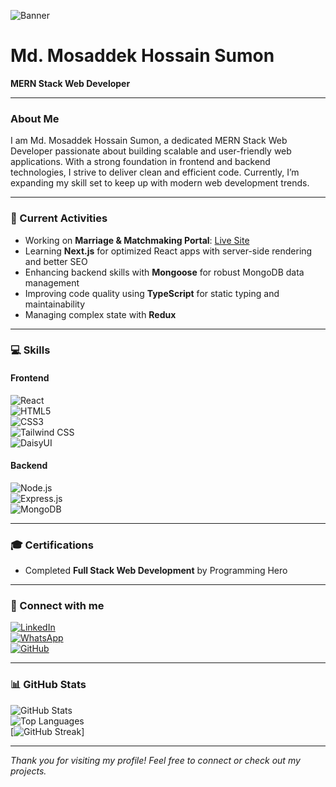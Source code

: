 <!-- Banner Image -->
![Banner](https://i.ibb.co/xS3PtgJc/Google-ads-1.png)

# Md. Mosaddek Hossain Sumon  
**MERN Stack Web Developer**

---

### About Me  
I am Md. Mosaddek Hossain Sumon, a dedicated MERN Stack Web Developer passionate about building scalable and user-friendly web applications. With a strong foundation in frontend and backend technologies, I strive to deliver clean and efficient code. Currently, I’m expanding my skill set to keep up with modern web development trends.

---

### 🚀 Current Activities  
- Working on **Marriage & Matchmaking Portal**: [Live Site](https://assignment-12-cb010.web.app/)  
- Learning **Next.js** for optimized React apps with server-side rendering and better SEO  
- Enhancing backend skills with **Mongoose** for robust MongoDB data management  
- Improving code quality using **TypeScript** for static typing and maintainability  
- Managing complex state with **Redux**

---

### 💻 Skills  

#### Frontend  
![React](https://img.shields.io/badge/-React-20232A?style=flat&logo=react&logoColor=61DAFB)  
![HTML5](https://img.shields.io/badge/-HTML5-E34F26?style=flat&logo=html5&logoColor=white)  
![CSS3](https://img.shields.io/badge/-CSS3-1572B6?style=flat&logo=css3)  
![Tailwind CSS](https://img.shields.io/badge/-Tailwind_CSS-06B6D4?style=flat&logo=tailwind-css&logoColor=white)  
![DaisyUI](https://img.shields.io/badge/-DaisyUI-FC5C7D?style=flat&logo=daisyui&logoColor=white)  

#### Backend  
![Node.js](https://img.shields.io/badge/-Node.js-339933?style=flat&logo=node.js&logoColor=white)  
![Express.js](https://img.shields.io/badge/-Express.js-000000?style=flat&logo=express&logoColor=white)  
![MongoDB](https://img.shields.io/badge/-MongoDB-47A248?style=flat&logo=mongodb&logoColor=white)  

---

### 🎓 Certifications  
- Completed **Full Stack Web Development** by Programming Hero

---

### 🔗 Connect with me  
[![LinkedIn](https://img.shields.io/badge/-LinkedIn-0A66C2?style=flat&logo=linkedin&logoColor=white)](https://www.linkedin.com/in/md-mosaddek-hossain-sumon-144314148/)  
[![WhatsApp](https://img.shields.io/badge/-WhatsApp-25D366?style=flat&logo=whatsapp&logoColor=white)](https://wa.me/8801744508060)  
[![GitHub](https://img.shields.io/badge/-GitHub-181717?style=flat&logo=github&logoColor=white)](https://github.com/mhsumon0174)  

---

### 📊 GitHub Stats  
![GitHub Stats](https://github-readme-stats.vercel.app/api?username=mhsumon0174&show_icons=true&theme=radical)  
![Top Languages](https://github-readme-stats.vercel.app/api/top-langs/?username=mhsumon0174&layout=compact&theme=radical)  
[![GitHub Streak](https://streak-stats.demolab.com/?user=mhsumon0174)]

---

*Thank you for visiting my profile! Feel free to connect or check out my projects.*
